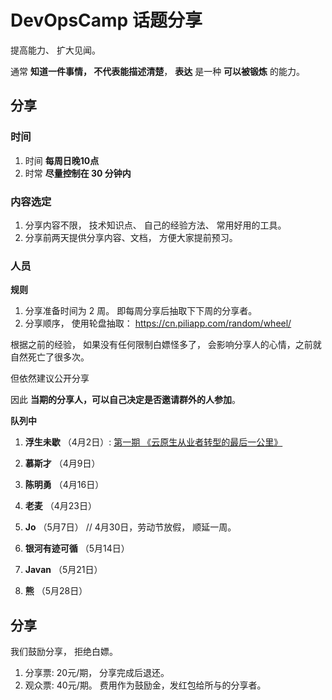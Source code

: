 # DevOpsCamp 话题分享

提高能力、 扩大见闻。

通常 **知道一件事情， 不代表能描述清楚**， **表达** 是一种 **可以被锻炼** 的能力。


## 分享

### 时间

1. 时间 **每周日晚10点**
2. 时常 **尽量控制在 30 分钟内**

### 内容选定

1. 分享内容不限， 技术知识点、 自己的经验方法、 常用好用的工具。
2. 分享前两天提供分享内容、文档， 方便大家提前预习。


### 人员

**规则**

1. 分享准备时间为 2 周。 即每周分享后抽取下下周的分享者。
2. 分享顺序， 使用轮盘抽取： https://cn.piliapp.com/random/wheel/

根据之前的经验， 如果没有任何限制白嫖怪多了， 会影响分享人的心情，之前就自然死亡了很多次。 

但依然建议公开分享

因此 **当期的分享人，可以自己决定是否邀请群外的人参加**。


**队列中**

1. **浮生未歇** （4月2日）: [第一期 《云原生从业者转型的最后一公里》](./docs/第一期-云原生从业者转型的最后一公里.pdf)

2. **慕斯才** （4月9日）
3. **陈明勇** （4月16日）
4. **老麦** （4月23日）
5. **Jo** （5月7日） // 4月30日，劳动节放假， 顺延一周。
6. **银河有迹可循** （5月14日）
7. **Javan** （5月21日）
8. **熊** （5月28日）


## 分享

我们鼓励分享， 拒绝白嫖。

1. 分享票: 20元/期， 分享完成后退还。
2. 观众票: 40元/期。 费用作为鼓励金，发红包给所与的分享者。
